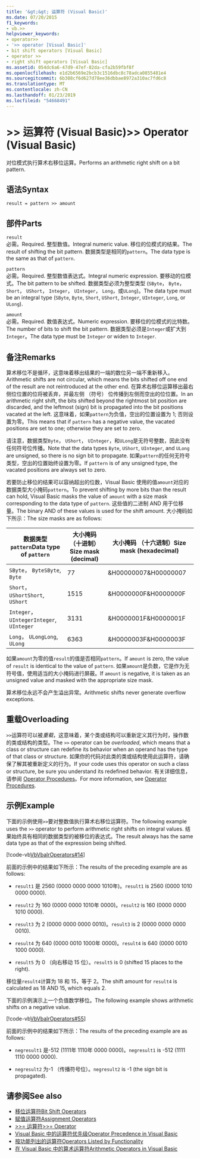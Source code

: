 ```yaml
---
title: '&gt;&gt; 运算符 (Visual Basic)'
ms.date: 07/20/2015
f1_keywords:
- vb.>>
helpviewer_keywords:
- operator>>
- '>> operator [Visual Basic]'
- bit shift operators [Visual Basic]
- operator >>
- right shift operators [Visual Basic]
ms.assetid: 054dc6a6-47d9-47ef-82da-cfa2b59fbf8f
ms.openlocfilehash: e1d2b6569e2bcb3c1516dbc8c78adca0855481e4
ms.sourcegitcommit: 6b308cf6d627d78ee36dbbae8972a310ac7fd6c8
ms.translationtype: MT
ms.contentlocale: zh-CN
ms.lasthandoff: 01/23/2019
ms.locfileid: "54668491"
---
```

# <a name="gtgt-operator-visual-basic"></a><span data-ttu-id="9b095-102">&gt;&gt; 运算符 (Visual Basic)</span><span class="sxs-lookup"><span data-stu-id="9b095-102">&gt;&gt; Operator (Visual Basic)</span></span>
<span data-ttu-id="9b095-103">对位模式执行算术右移位运算。</span><span class="sxs-lookup"><span data-stu-id="9b095-103">Performs an arithmetic right shift on a bit pattern.</span></span>  
  
## <a name="syntax"></a><span data-ttu-id="9b095-104">语法</span><span class="sxs-lookup"><span data-stu-id="9b095-104">Syntax</span></span>  
  
```  
result = pattern >> amount  
```  
  
## <a name="parts"></a><span data-ttu-id="9b095-105">部件</span><span class="sxs-lookup"><span data-stu-id="9b095-105">Parts</span></span>  
 `result`  
 <span data-ttu-id="9b095-106">必需。</span><span class="sxs-lookup"><span data-stu-id="9b095-106">Required.</span></span> <span data-ttu-id="9b095-107">整型数值。</span><span class="sxs-lookup"><span data-stu-id="9b095-107">Integral numeric value.</span></span> <span data-ttu-id="9b095-108">移位的位模式的结果。</span><span class="sxs-lookup"><span data-stu-id="9b095-108">The result of shifting the bit pattern.</span></span> <span data-ttu-id="9b095-109">数据类型是相同的`pattern`。</span><span class="sxs-lookup"><span data-stu-id="9b095-109">The data type is the same as that of `pattern`.</span></span>  
  
 `pattern`  
 <span data-ttu-id="9b095-110">必需。</span><span class="sxs-lookup"><span data-stu-id="9b095-110">Required.</span></span> <span data-ttu-id="9b095-111">整型数值表达式。</span><span class="sxs-lookup"><span data-stu-id="9b095-111">Integral numeric expression.</span></span> <span data-ttu-id="9b095-112">要移动的位模式。</span><span class="sxs-lookup"><span data-stu-id="9b095-112">The bit pattern to be shifted.</span></span> <span data-ttu-id="9b095-113">数据类型必须为整型类型 (`SByte`， `Byte`， `Short`， `UShort`， `Integer`， `UInteger`， `Long`，或`ULong`)。</span><span class="sxs-lookup"><span data-stu-id="9b095-113">The data type must be an integral type (`SByte`, `Byte`, `Short`, `UShort`, `Integer`, `UInteger`, `Long`, or `ULong`).</span></span>  
  
 `amount`  
 <span data-ttu-id="9b095-114">必需。</span><span class="sxs-lookup"><span data-stu-id="9b095-114">Required.</span></span> <span data-ttu-id="9b095-115">数值表达式。</span><span class="sxs-lookup"><span data-stu-id="9b095-115">Numeric expression.</span></span> <span data-ttu-id="9b095-116">要移位的位模式的比特数。</span><span class="sxs-lookup"><span data-stu-id="9b095-116">The number of bits to shift the bit pattern.</span></span> <span data-ttu-id="9b095-117">数据类型必须是`Integer`或扩大到`Integer`。</span><span class="sxs-lookup"><span data-stu-id="9b095-117">The data type must be `Integer` or widen to `Integer`.</span></span>  
  
## <a name="remarks"></a><span data-ttu-id="9b095-118">备注</span><span class="sxs-lookup"><span data-stu-id="9b095-118">Remarks</span></span>  
 <span data-ttu-id="9b095-119">算术移位不是循环，这意味着移出结果的一端的数位另一端不重新移入。</span><span class="sxs-lookup"><span data-stu-id="9b095-119">Arithmetic shifts are not circular, which means the bits shifted off one end of the result are not reintroduced at the other end.</span></span> <span data-ttu-id="9b095-120">在算术右移位运算移出最右侧位位置的位将被丢弃，并最左侧 （符号） 位传播到左侧而空出的位位置。</span><span class="sxs-lookup"><span data-stu-id="9b095-120">In an arithmetic right shift, the bits shifted beyond the rightmost bit position are discarded, and the leftmost (sign) bit is propagated into the bit positions vacated at the left.</span></span> <span data-ttu-id="9b095-121">这意味着，如果`pattern`为负值，空出的位置设置为 1; 否则设置为零。</span><span class="sxs-lookup"><span data-stu-id="9b095-121">This means that if `pattern` has a negative value, the vacated positions are set to one; otherwise they are set to zero.</span></span>  
  
 <span data-ttu-id="9b095-122">请注意，数据类型`Byte`， `UShort`， `UInteger`，和`ULong`是无符号整数，因此没有任何符号位传播。</span><span class="sxs-lookup"><span data-stu-id="9b095-122">Note that the data types `Byte`, `UShort`, `UInteger`, and `ULong` are unsigned, so there is no sign bit to propagate.</span></span> <span data-ttu-id="9b095-123">如果`pattern`的任何无符号类型，空出的位置始终设置为零。</span><span class="sxs-lookup"><span data-stu-id="9b095-123">If `pattern` is of any unsigned type, the vacated positions are always set to zero.</span></span>  
  
 <span data-ttu-id="9b095-124">若要防止移位的结果可以容纳超出的位数，Visual Basic 使用的值`amount`对应的数据类型大小掩码`pattern`。</span><span class="sxs-lookup"><span data-stu-id="9b095-124">To prevent shifting by more bits than the result can hold, Visual Basic masks the value of `amount` with a size mask corresponding to the data type of `pattern`.</span></span> <span data-ttu-id="9b095-125">这些值的二进制 AND 用于位移量。</span><span class="sxs-lookup"><span data-stu-id="9b095-125">The binary AND of these values is used for the shift amount.</span></span> <span data-ttu-id="9b095-126">大小掩码如下所示：</span><span class="sxs-lookup"><span data-stu-id="9b095-126">The size masks are as follows:</span></span>  
  
|<span data-ttu-id="9b095-127">数据类型 `pattern`</span><span class="sxs-lookup"><span data-stu-id="9b095-127">Data type of `pattern`</span></span>|<span data-ttu-id="9b095-128">大小掩码 （十进制）</span><span class="sxs-lookup"><span data-stu-id="9b095-128">Size mask (decimal)</span></span>|<span data-ttu-id="9b095-129">大小掩码 （十六进制）</span><span class="sxs-lookup"><span data-stu-id="9b095-129">Size mask (hexadecimal)</span></span>|  
|----------------------------|---------------------------|-------------------------------|  
|<span data-ttu-id="9b095-130">`SByte`， `Byte`</span><span class="sxs-lookup"><span data-stu-id="9b095-130">`SByte`, `Byte`</span></span>|<span data-ttu-id="9b095-131">7</span><span class="sxs-lookup"><span data-stu-id="9b095-131">7</span></span>|<span data-ttu-id="9b095-132">&H00000007</span><span class="sxs-lookup"><span data-stu-id="9b095-132">&H00000007</span></span>|  
|<span data-ttu-id="9b095-133">`Short`， `UShort`</span><span class="sxs-lookup"><span data-stu-id="9b095-133">`Short`, `UShort`</span></span>|<span data-ttu-id="9b095-134">15</span><span class="sxs-lookup"><span data-stu-id="9b095-134">15</span></span>|<span data-ttu-id="9b095-135">&H0000000F</span><span class="sxs-lookup"><span data-stu-id="9b095-135">&H0000000F</span></span>|  
|<span data-ttu-id="9b095-136">`Integer`， `UInteger`</span><span class="sxs-lookup"><span data-stu-id="9b095-136">`Integer`, `UInteger`</span></span>|<span data-ttu-id="9b095-137">31</span><span class="sxs-lookup"><span data-stu-id="9b095-137">31</span></span>|<span data-ttu-id="9b095-138">&H0000001F</span><span class="sxs-lookup"><span data-stu-id="9b095-138">&H0000001F</span></span>|  
|<span data-ttu-id="9b095-139">`Long`， `ULong`</span><span class="sxs-lookup"><span data-stu-id="9b095-139">`Long`, `ULong`</span></span>|<span data-ttu-id="9b095-140">63</span><span class="sxs-lookup"><span data-stu-id="9b095-140">63</span></span>|<span data-ttu-id="9b095-141">&H0000003F</span><span class="sxs-lookup"><span data-stu-id="9b095-141">&H0000003F</span></span>|  
  
 <span data-ttu-id="9b095-142">如果`amount`为零的值`result`的值是否相同`pattern`。</span><span class="sxs-lookup"><span data-stu-id="9b095-142">If `amount` is zero, the value of `result` is identical to the value of `pattern`.</span></span> <span data-ttu-id="9b095-143">如果`amount`是负数，它是作为无符号值，使用适当的大小掩码进行屏蔽。</span><span class="sxs-lookup"><span data-stu-id="9b095-143">If `amount` is negative, it is taken as an unsigned value and masked with the appropriate size mask.</span></span>  
  
 <span data-ttu-id="9b095-144">算术移位永远不会产生溢出异常。</span><span class="sxs-lookup"><span data-stu-id="9b095-144">Arithmetic shifts never generate overflow exceptions.</span></span>  
  
## <a name="overloading"></a><span data-ttu-id="9b095-145">重载</span><span class="sxs-lookup"><span data-stu-id="9b095-145">Overloading</span></span>  
 <span data-ttu-id="9b095-146">`>>`运算符可以被*重载*，这意味着，某个类或结构可以重新定义其行为时，操作数的类或结构的类型。</span><span class="sxs-lookup"><span data-stu-id="9b095-146">The `>>` operator can be *overloaded*, which means that a class or structure can redefine its behavior when an operand has the type of that class or structure.</span></span> <span data-ttu-id="9b095-147">如果你的代码对此类的类或结构使用此运算符，请确保了解其被重新定义的行为。</span><span class="sxs-lookup"><span data-stu-id="9b095-147">If your code uses this operator on such a class or structure, be sure you understand its redefined behavior.</span></span> <span data-ttu-id="9b095-148">有关详细信息，请参阅 [Operator Procedures](../../../visual-basic/programming-guide/language-features/procedures/operator-procedures.md)。</span><span class="sxs-lookup"><span data-stu-id="9b095-148">For more information, see [Operator Procedures](../../../visual-basic/programming-guide/language-features/procedures/operator-procedures.md).</span></span>  
  
## <a name="example"></a><span data-ttu-id="9b095-149">示例</span><span class="sxs-lookup"><span data-stu-id="9b095-149">Example</span></span>  
 <span data-ttu-id="9b095-150">下面的示例使用`>>`要对整数值执行算术右移位运算符。</span><span class="sxs-lookup"><span data-stu-id="9b095-150">The following example uses the `>>` operator to perform arithmetic right shifts on integral values.</span></span> <span data-ttu-id="9b095-151">结果始终具有相同的数据类型的被移位的表达式。</span><span class="sxs-lookup"><span data-stu-id="9b095-151">The result always has the same data type as that of the expression being shifted.</span></span>  
  
 [!code-vb[VbVbalrOperators#14](../../../visual-basic/language-reference/operators/codesnippet/VisualBasic/right-shift-operator_1.vb)]  
  
 <span data-ttu-id="9b095-152">前面的示例中的结果如下所示：</span><span class="sxs-lookup"><span data-stu-id="9b095-152">The results of the preceding example are as follows:</span></span>  
  
-   <span data-ttu-id="9b095-153">`result1` 是 2560 (0000 0000 0000 1010年)。</span><span class="sxs-lookup"><span data-stu-id="9b095-153">`result1` is 2560 (0000 1010 0000 0000).</span></span>  
  
-   <span data-ttu-id="9b095-154">`result2` 为 160 (0000 0000 1010年 0000)。</span><span class="sxs-lookup"><span data-stu-id="9b095-154">`result2` is 160 (0000 0000 1010 0000).</span></span>  
  
-   <span data-ttu-id="9b095-155">`result3` 为 2 (0000 0000 0000 0010)。</span><span class="sxs-lookup"><span data-stu-id="9b095-155">`result3` is 2 (0000 0000 0000 0010).</span></span>  
  
-   <span data-ttu-id="9b095-156">`result4` 为 640 (0000 0010 1000年 0000)。</span><span class="sxs-lookup"><span data-stu-id="9b095-156">`result4` is 640 (0000 0010 1000 0000).</span></span>  
  
-   <span data-ttu-id="9b095-157">`result5` 为 0 （向右移动 15 位）。</span><span class="sxs-lookup"><span data-stu-id="9b095-157">`result5` is 0 (shifted 15 places to the right).</span></span>  
  
 <span data-ttu-id="9b095-158">移位量`result4`计算为 18 和 15，等于 2。</span><span class="sxs-lookup"><span data-stu-id="9b095-158">The shift amount for `result4` is calculated as 18 AND 15, which equals 2.</span></span>  
  
 <span data-ttu-id="9b095-159">下面的示例演示上一个负值数学移位。</span><span class="sxs-lookup"><span data-stu-id="9b095-159">The following example shows arithmetic shifts on a negative value.</span></span>  
  
 [!code-vb[VbVbalrOperators#55](../../../visual-basic/language-reference/operators/codesnippet/VisualBasic/right-shift-operator_2.vb)]  
  
 <span data-ttu-id="9b095-160">前面的示例中的结果如下所示：</span><span class="sxs-lookup"><span data-stu-id="9b095-160">The results of the preceding example are as follows:</span></span>  
  
-   <span data-ttu-id="9b095-161">`negresult1` 是-512 (1111年 1110年 0000 0000)。</span><span class="sxs-lookup"><span data-stu-id="9b095-161">`negresult1` is -512 (1111 1110 0000 0000).</span></span>  
  
-   <span data-ttu-id="9b095-162">`negresult2` 为-1 （传播符号位）。</span><span class="sxs-lookup"><span data-stu-id="9b095-162">`negresult2` is -1 (the sign bit is propagated).</span></span>  
  
## <a name="see-also"></a><span data-ttu-id="9b095-163">请参阅</span><span class="sxs-lookup"><span data-stu-id="9b095-163">See also</span></span>
- [<span data-ttu-id="9b095-164">移位运算符</span><span class="sxs-lookup"><span data-stu-id="9b095-164">Bit Shift Operators</span></span>](../../../visual-basic/language-reference/operators/bit-shift-operators.md)
- [<span data-ttu-id="9b095-165">赋值运算符</span><span class="sxs-lookup"><span data-stu-id="9b095-165">Assignment Operators</span></span>](../../../visual-basic/language-reference/operators/assignment-operators.md)
- [<span data-ttu-id="9b095-166">>>= 运算符</span><span class="sxs-lookup"><span data-stu-id="9b095-166">>>= Operator</span></span>](../../../visual-basic/language-reference/operators/right-shift-assignment-operator.md)
- [<span data-ttu-id="9b095-167">Visual Basic 中的运算符优先级</span><span class="sxs-lookup"><span data-stu-id="9b095-167">Operator Precedence in Visual Basic</span></span>](../../../visual-basic/language-reference/operators/operator-precedence.md)
- [<span data-ttu-id="9b095-168">按功能列出的运算符</span><span class="sxs-lookup"><span data-stu-id="9b095-168">Operators Listed by Functionality</span></span>](../../../visual-basic/language-reference/operators/operators-listed-by-functionality.md)
- [<span data-ttu-id="9b095-169">在 Visual Basic 中的算术运算符</span><span class="sxs-lookup"><span data-stu-id="9b095-169">Arithmetic Operators in Visual Basic</span></span>](../../../visual-basic/programming-guide/language-features/operators-and-expressions/arithmetic-operators.md)
